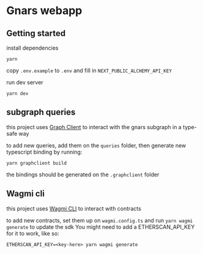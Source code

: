 # Gnars webapp

## Getting started

install dependencies
```
yarn
```

copy `.env.example` to `.env` and fill in `NEXT_PUBLIC_ALCHEMY_API_KEY`


run dev server
```
yarn dev
```

## subgraph queries

this project uses [Graph Client](https://github.com/graphprotocol/graph-client) to interact with the gnars subgraph in a type-safe way

to add new queries, add them on the `queries` folder, then generate new typescript binding by running:
```
yarn graphclient build
```

the bindings should be generated on the `.graphclient` folder

## Wagmi cli

this project uses [Wagmi CLI](https://wagmi.sh/cli/getting-started) to interact with contracts

to add new contracts, set them up on `wagmi.config.ts` and run `yarn wagmi generate` to update the sdk
You might need to add a ETHERSCAN_API_KEY for it to work, like so:
```
ETHERSCAN_API_KEY=<key-here> yarn wagmi generate
```
